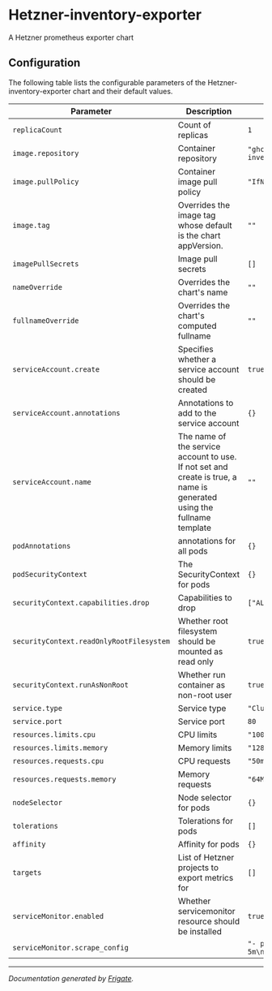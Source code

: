 
Hetzner-inventory-exporter
===========

A Hetzner prometheus exporter chart


## Configuration

The following table lists the configurable parameters of the Hetzner-inventory-exporter chart and their default values.

| Parameter                | Description             | Default        |
| ------------------------ | ----------------------- | -------------- |
| `replicaCount` | Count of replicas | `1` |
| `image.repository` | Container repository | `"ghcr.io/dnationcloud/hetzner-inventory-exporter"` |
| `image.pullPolicy` | Container image pull policy | `"IfNotPresent"` |
| `image.tag` | Overrides the image tag whose default is the chart appVersion. | `""` |
| `imagePullSecrets` | Image pull secrets | `[]` |
| `nameOverride` | Overrides the chart's name | `""` |
| `fullnameOverride` | Overrides the chart's computed fullname | `""` |
| `serviceAccount.create` | Specifies whether a service account should be created | `true` |
| `serviceAccount.annotations` | Annotations to add to the service account | `{}` |
| `serviceAccount.name` | The name of the service account to use. If not set and create is true, a name is generated using the fullname template | `""` |
| `podAnnotations` | annotations for all pods | `{}` |
| `podSecurityContext` | The SecurityContext for pods | `{}` |
| `securityContext.capabilities.drop` | Capabilities to drop | `["ALL"]` |
| `securityContext.readOnlyRootFilesystem` | Whether root filesystem should be mounted as read only | `true` |
| `securityContext.runAsNonRoot` | Whether run container as non-root user | `true` |
| `service.type` | Service type | `"ClusterIP"` |
| `service.port` | Service port | `80` |
| `resources.limits.cpu` | CPU limits | `"100m"` |
| `resources.limits.memory` | Memory limits | `"128Mi"` |
| `resources.requests.cpu` | CPU requests | `"50m"` |
| `resources.requests.memory` | Memory requests | `"64Mi"` |
| `nodeSelector` | Node selector for pods | `{}` |
| `tolerations` | Tolerations for pods | `[]` |
| `affinity` | Affinity for pods | `{}` |
| `targets` | List of Hetzner projects to export metrics for | `[]` |
| `serviceMonitor.enabled` | Whether servicemonitor resource should be installed | `true` |
| `serviceMonitor.scrape_config` |  | `"- port: metrics\n  interval: 5m\n"` |



---
_Documentation generated by [Frigate](https://frigate.readthedocs.io)._
